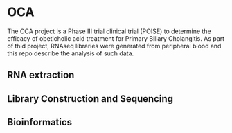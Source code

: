 # OCA

The OCA project is a Phase III trial clinical trial (POISE) to determine the efficacy of obeticholic acid treatment for Primary Biliary Cholangitis. As part of thid project, RNAseq libraries were generated from peripheral blood and this repo describe the analysis of such data.

## RNA extraction
## Library Construction and Sequencing
## Bioinformatics
